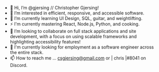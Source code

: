 - 👋 Hi, I’m @gjersing // Christopher Gjersing!
- 👀 I’m interested in efficient, responsive, and accessible software.
- 🌱 I’m currently learning UI Design, SQL, guitar, and weightlifting.
- ⚡ I'm currently mastering React, Node.js, Python, and cooking.
- 💞️ I’m looking to collaborate on full stack applications and site development, with a focus on using scalable frameworks and highlighting accessibility features!
- 💪 I'm currently looking for employment as a software engineer across the entire stack.
- 📫 How to reach me ... csgjersing@gmail.com or | chris |#8041 on Discord.

<!---
gjersing/gjersing is a ✨ special ✨ repository because its `README.md` (this file) appears on your GitHub profile.
You can click the Preview link to take a look at your changes.
--->
